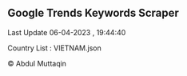 

## Google Trends Keywords Scraper 
 
Last Update 06-04-2023 , 19:44:40

Country List :
VIETNAM.json



© Abdul Muttaqin 
